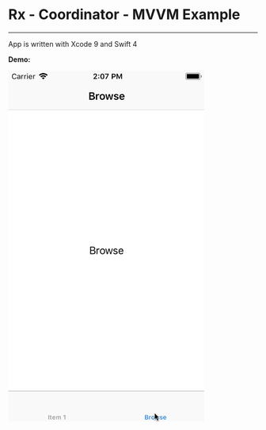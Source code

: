 # Rx - Coordinator - MVVM Example 
-------

App is written with Xcode 9 and Swift 4 

**Demo:** 

![alt text](appDemo.gif)




